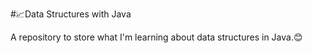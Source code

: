 #📈Data Structures with Java

A repository to store what I'm learning about data structures in Java.😊

